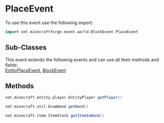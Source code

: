 # PlaceEvent

To use this event use the following import:
```groovy
import net.minecraftforge.event.world.BlockEvent.PlaceEvent
```

## Sub-Classes
This event extends the following events and can use all their methods and fields: <br>
[EntityPlaceEvent](entity_place_event.md), [BlockEvent](block_event.md)

## Methods
```groovy
net.minecraft.entity.player.EntityPlayer getPlayer()
```

```groovy
net.minecraft.util.EnumHand getHand()
```

```groovy
net.minecraft.item.ItemStack getItemInHand()
```
